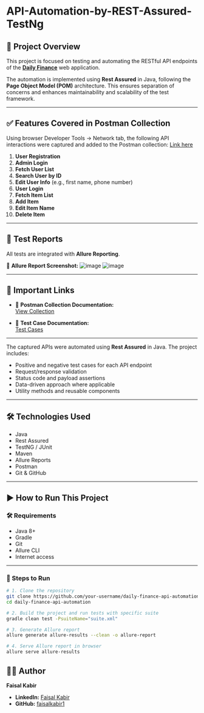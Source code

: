 # API-Automation-by-REST-Assured-TestNg
## 📌 Project Overview

This project is focused on testing and automating the RESTful API endpoints of the [**Daily Finance**](https://dailyfinance.roadtocareer.net/) web application.

The automation is implemented using **Rest Assured** in Java, following the **Page Object Model (POM)** architecture. This ensures separation of concerns and enhances maintainability and scalability of the test framework.

---

## ✅ Features Covered in Postman Collection

Using browser Developer Tools → Network tab, the following API interactions were captured and added to the Postman collection: [Link here](https://www.postman.com/satellite-operator-81623342/workspace/my-practice-workspace/collection/39262502-713d7334-ab63-4072-b543-61f3508a63a5?action=share&creator=39262502)

1. **User Registration**
2. **Admin Login**
3. **Fetch User List**
4. **Search User by ID**
5. **Edit User Info** (e.g., first name, phone number)
6. **User Login**
7. **Fetch Item List**
8. **Add Item**
9. **Edit Item Name**
10. **Delete Item**

---

## 🧪 Test Reports

All tests are integrated with **Allure Reporting**.

📸 **Allure Report Screenshot:**
![image](https://github.com/user-attachments/assets/5ddd2a0d-ed98-4605-8d02-9d29efb39160)
![image](https://github.com/user-attachments/assets/702e4f9f-5d51-4963-9662-88b85efefea6)

---

## 🔗 Important Links

- 📘 **Postman Collection Documentation:**  
  [View Collection](https://www.postman.com/satellite-operator-81623342/workspace/my-practice-workspace/collection/39262502-713d7334-ab63-4072-b543-61f3508a63a5?action=share&creator=39262502)

- 🧾 **Test Case Documentation:**  
  [Test Cases](https://docs.google.com/spreadsheets/d/1iT5hX-jTAE9xrogx9-cdLNqrqxwT9azWQbVk0egwAqw/edit?usp=sharing)

---
The captured APIs were automated using **Rest Assured** in Java. The project includes:

- Positive and negative test cases for each API endpoint
- Request/response validation
- Status code and payload assertions
- Data-driven approach where applicable
- Utility methods and reusable components
- --

## 🛠 Technologies Used

- Java
- Rest Assured
- TestNG / JUnit
- Maven
- Allure Reports
- Postman
- Git & GitHub

---
## ▶️ How to Run This Project
### 🛠 Requirements
- Java 8+
- Gradle
- Git
- Allure CLI
- Internet access

---

### 🧪 Steps to Run

```bash
# 1. Clone the repository
git clone https://github.com/your-username/daily-finance-api-automation.git
cd daily-finance-api-automation

# 2. Build the project and run tests with specific suite
gradle clean test -PsuiteName="suite.xml"

# 3. Generate Allure report
allure generate allure-results --clean -o allure-report

# 4. Serve Allure report in browser
allure serve allure-results
```
## 👨‍💻 Author

**Faisal Kabir**  
- **LinkedIn:** [Faisal Kabir](https://www.linkedin.com/in/faisal-kabir1/)
- **GitHub:** [faisalkabir1](https://github.com/faisalkabir1)
